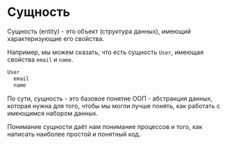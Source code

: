 # Сущность

Сущность (entity) - это объект (структура данных), имеющий характеризующие его свойства.

Например, мы можем сказать, что есть сущность `User`, имеющая свойства `email` и `name`.

```ts
User
  email
  name
```

По сути, сущность - это базовое понятие ООП - абстракция данных, которая нужна для того, чтобы мы могли лучше понять, как работать с имеющимся набором данных.

Понимание сущности даёт нам понимание процессов и того, как написать наиболее простой и понятный код.
